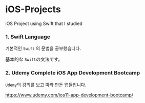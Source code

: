 # iOS-Projects
iOS Project using Swift that I studied



### 1. Swift Language

기본적인 `Swift`  의 문법을 공부했습니다.

基本的な `Swift`の文法です。



### 2. Udemy Complete iOS App Development Bootcamp

`Udemy`의 강의를 보고 따라 만든 앱들입니다.

https://www.udemy.com/ios11-app-development-bootcamp/

